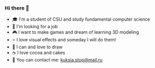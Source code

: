 ### Hi there 👋


- 🎓 I'm a student of CSU and study fundamental computer science
- 🔎 I'm looking for a job
- 🎮 I want to make games and dream of learning 3D modeling
- ⭐ I love visual effects and someday I will do them!
- 🎨 I can and love to draw
- ☕ I love cocoa and cakes
- 💬 You can contact me: kuksia.stop@mail.ru
